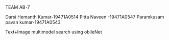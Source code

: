  TEAM AB-7
 
  Darsi Hemanth Kumar-19471A0514
  Pitta Naveen       -19471A0547
  Paramkusam pavan kumar-19471A0543
  
Text+Image multimodel search using obileNet





